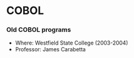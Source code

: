 # COBOL
### Old COBOL programs
* Where: Westfield State College (2003-2004)
* Professor: James Carabetta